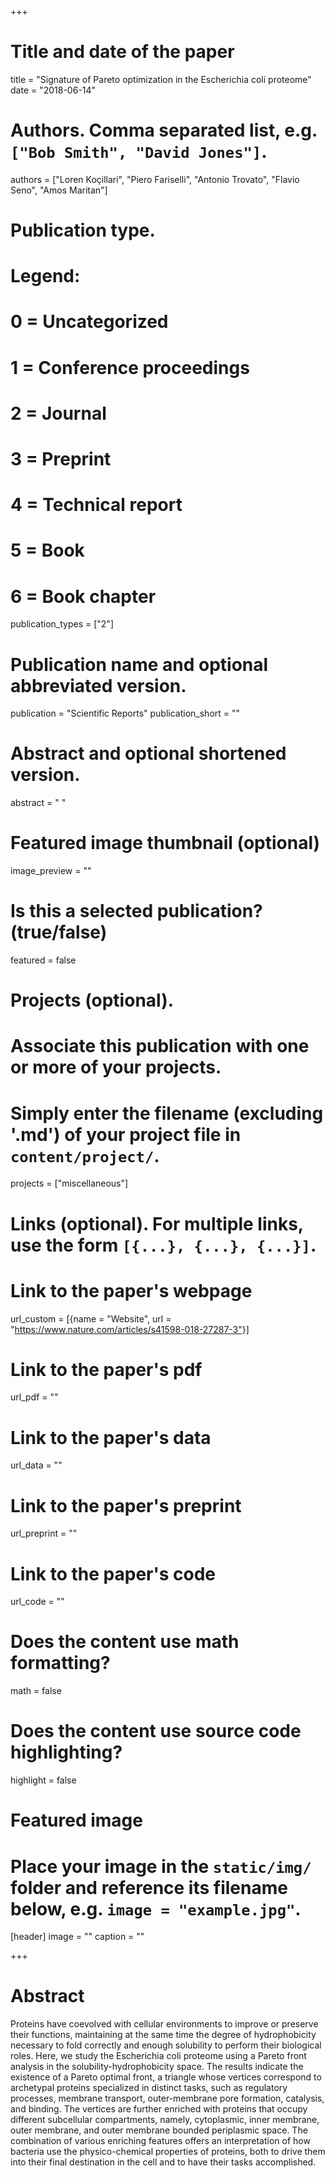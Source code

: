 +++
# Title and date of the paper
title = "Signature of Pareto optimization in the Escherichia coli proteome"
date = "2018-06-14"

# Authors. Comma separated list, e.g. `["Bob Smith", "David Jones"]`.
authors = ["Loren Koçillari", "Piero Fariselli", "Antonio Trovato", "Flavio Seno", "Amos Maritan"]

# Publication type.
# Legend:
# 0 = Uncategorized
# 1 = Conference proceedings
# 2 = Journal
# 3 = Preprint
# 4 = Technical report
# 5 = Book
# 6 = Book chapter
publication_types = ["2"]

# Publication name and optional abbreviated version.
publication = "Scientific Reports"
publication_short = ""

# Abstract and optional shortened version.
abstract = " "
# Featured image thumbnail (optional)
image_preview = ""

# Is this a selected publication? (true/false)
featured = false

# Projects (optional).
#   Associate this publication with one or more of your projects.
#   Simply enter the filename (excluding '.md') of your project file in `content/project/`.
projects = ["miscellaneous"]

# Links (optional). For multiple links, use the form `[{...}, {...}, {...}]`.
# Link to the paper's webpage
url_custom = [{name = "Website", url = "https://www.nature.com/articles/s41598-018-27287-3"}]
# Link to the paper's pdf
url_pdf = ""
# Link to the paper's data
url_data = ""
# Link to the paper's preprint
url_preprint = ""
# Link to the paper's code
url_code = ""


# Does the content use math formatting?
math = false

# Does the content use source code highlighting?
highlight = false

# Featured image
# Place your image in the `static/img/` folder and reference its filename below, e.g. `image = "example.jpg"`.
[header]
image = ""
caption = ""

+++

# Abstract
Proteins have coevolved with cellular environments to improve or preserve their functions, maintaining at the same time the degree of hydrophobicity necessary to fold correctly and enough solubility to perform their biological roles. Here, we study the Escherichia coli proteome using a Pareto front analysis in the solubility-hydrophobicity space. The results indicate the existence of a Pareto optimal front, a triangle whose vertices correspond to archetypal proteins specialized in distinct tasks, such as regulatory processes, membrane transport, outer-membrane pore formation, catalysis, and binding. The vertices are further enriched with proteins that occupy different subcellular compartments, namely, cytoplasmic, inner membrane, outer membrane, and outer membrane bounded periplasmic space. The combination of various enriching features offers an interpretation of how bacteria use the physico-chemical properties of proteins, both to drive them into their final destination in the cell and to have their tasks accomplished.
